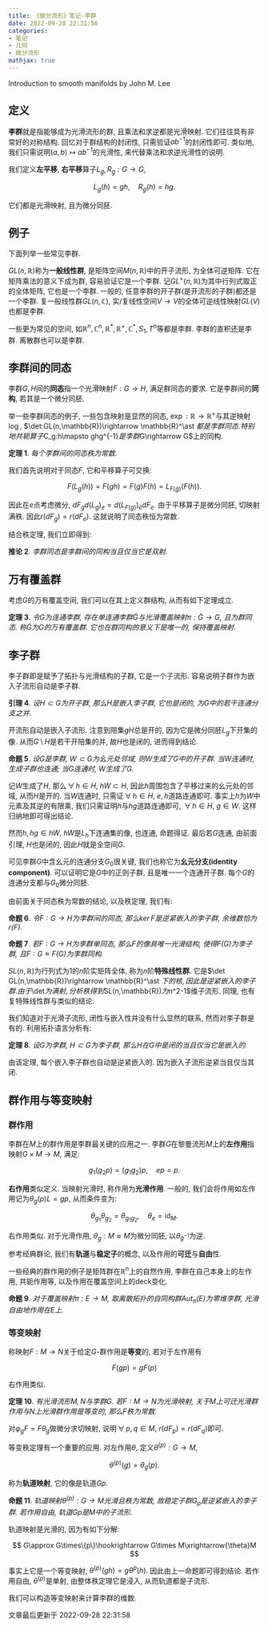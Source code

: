 ```yaml
---
title: 《微分流形》笔记-李群
date: 2022-09-28 22:31:56
categories: 
- 笔记
- 几何
- 微分流形
mathjax: true
---
```


Introduction to smooth manifolds by John M. Lee

## 定义

**李群**就是指能够成为光滑流形的群, 且乘法和求逆都是光滑映射.
它们往往具有非常好的对称结构. 回忆对于群结构的封闭性,
只需验证$ab^{-1}$的封闭性即可. 类似地,
我们只需说明$(a,b)\mapsto ab^{-1}$的光滑性,
来代替乘法和求逆光滑性的说明.

我们定义**左平移**, **右平移**算子$L_g,R_g:G\rightarrow G,$


$$
L_g(h)=gh,\quad R_g(h)=hg.
$$

 它们都是光滑映射, 且为微分同胚.

## 例子

下面列举一些常见李群.

$GL(n,\mathbb{R})$称为**一般线性群**,
是矩阵空间$M(n,\mathbb{R})$中的开子流形, 为全体可逆矩阵.
它在矩阵乘法的意义下成为群, 容易验证它是一个李群.
记$GL^+(n,\mathbb{R})$为其中行列式取正的全体矩阵, 它也是一个李群.
一般的, 任意李群的开子群(是开流形的子群)都还是一个李群.
复一般线性群$GL(n,\mathbb{C}),$
实/复线性空间$V\rightarrow V$的全体可逆线性映射$GL(V)$也都是李群.

一些更为常见的空间,
如$\mathbb{R}^n,\mathbb{C}^n,\mathbb{R}^\ast ,\mathbb{R}^+,\mathbb{C}^\ast ,S_1,T^n$等都是李群.
李群的直积还是李群. 离散群也可以是李群.

## 李群间的同态

李群$G,H$间的**同态**指一个光滑映射$F:G\rightarrow H,$ 满足群同态的要求.
它是李群间的**同构**, 若其是一个微分同胚.

举一些李群同态的例子, 一些包含映射是显然的同态,
$\exp:\mathbb{R}\rightarrow \mathbb{R}^+$与其逆映射$\log,$
$\det:GL(n,\mathbb{R})\rightarrow \mathbb{R}^\ast $都是李群同态.
特别地共轭算子$C_g:h\mapsto ghg^{-1}$是李群$G\rightarrow G$上的同构.

**定理 1**. *每个李群间的同态秩为常数.* 

我们首先说明对于同态$F,$ 它和平移算子可交换:


$$
F(L_{g}(h))=F(gh)=F(g)F(h)=L_{F(g)}(F(h)).
$$

 因此在$e$点考虑微分,
$dF_{g}d(L_g)_e=d(L_{F(g)})_{\widetilde{e} }dF_e.$
由于平移算子是微分同胚, 切映射满秩. 因此$r(dF_g)=r(dF_e).$
这就说明了同态秩恒为常数.

结合秩定理, 我们立即得到:

**推论 2**. *李群同态是李群间的同构当且仅当它是双射.* 

## 万有覆盖群

考虑$G$的万有覆盖空间, 我们可以在其上定义群结构, 从而有如下定理成立.

**定理 3**. *令$G$为连通李群, 存在单连通李群$\widetilde{G}$与光滑覆盖映射$\pi:\widetilde{G}\rightarrow G,$ 且为群同态. 称$\widetilde{G}$为$G$的万有覆盖群. 它也在群同构的意义下是唯一的, 保持覆盖映射.* 

## 李子群

李子群即是赋予了拓扑与光滑结构的子群, 它是一个子流形.
容易说明子群作为嵌入子流形自动是李子群.

**引理 4**. *设$H\subset G$为开子群, 那么$H$是嵌入李子群, 它也是闭的, 为$G$中的若干连通分支之并.* 

开流形自动是嵌入子流形. 注意到陪集$gH$总是开的,
因为它是微分同胚$L_g$下开集的像. 从而$G\setminus H$是若干开陪集的并,
故$H$也是闭的, 进而得到结论.

**命题 5**. *设$G$是李群, $W\subset G$为幺元处邻域, 则$W$生成了$G$中的开子群. 当$W$连通时, 生成子群也连通; 当$G$连通时, $W$生成了$G.$* 

记$W$生成了$H,$ 那么$\,\forall\,h \in H,$ $hW\subset H,$
因此$h$周围包含了平移过来的幺元处的邻域, 从而$H$是开的. 当$W$连通时,
只需证$\,\forall\,h\in H,$ $e,h$道路连通即可.
事实上$h$为$W$中元素及其逆的有限乘, 我们只需证明$h$与$hg$道路连通即可,
$\,\forall\,h\in H,$ $g\in W.$ 这样归纳地即可得出结论.

然而$h,hg\in hW,$ $hW$是$L_h$下连通集的像, 也连通, 命题得证.
最后若$G$连通, 由前面引理, $H$也是闭的, 因此$H$就是全空间$G.$

可见李群$G$中含幺元的连通分支$G_0$很关键,
我们也称它为**幺元分支(identity component)**.
可以证明它是$G$中的正则子群, 且是唯一一个连通开子群.
每个$G$的连通分支都与$G_0$微分同胚.

由前面关于同态秩为常数的结论, 以及秩定理, 我们有:

**命题 6**. *令$F:G\rightarrow H$为李群间的同态, 那么$\ker F$是逆紧嵌入的李子群, 余维数恰为$r(F).$* 

**命题 7**. *若$F:G\rightarrow H$为李群单同态, 那么$F$的像具唯一光滑结构, 使得$F(G)$为李子群, 且$F:G\approx F(G)$为李群同构.* 

$SL(n,\mathbb{R})$为行列式为$1$的$n$阶实矩阵全体,
称为$n$阶**特殊线性群**.
它是$\det GL(n,\mathbb{R})\rightarrow \mathbb{R}^\ast $下的核,
因此是逆紧嵌入的李子群. 由于$\det$为满射,
分析秩得到$SL(n,\mathbb{R})$为$n^2-1$维子流形. 同理,
也有复特殊线性群与类似的结论.

我们知道对于光滑子流形, 闭性与嵌入性并没有什么显然的联系,
然而对李子群是有的. 利用拓扑语言分析有:

**定理 8**. *设$G$为李群, $H\subset G$为李子群, 那么$H$在$G$中是闭的当且仅当它是嵌入的.* 

由该定理, 每个嵌入李子群也自动是逆紧嵌入的.
因为嵌入子流形逆紧当且仅当其闭.

## 群作用与等变映射

### 群作用

李群在$M$上的群作用是李群最关键的应用之一.
李群$G$在黎曼流形$M$上的**左作用**指映射$G\times M\rightarrow M,$ 满足:


$$
g_1(g_2p)=(g_1g_2)p,\quad ep=p.
$$

 **右作用**类似定义. 当映射光滑时,
称作用为**光滑作用**. 一般的, 我们会将作用如左作用记为$\theta_g(p)L=gp,$
从而条件变为:


$$
\theta_{g_1}\theta_{g_2}=\theta_{g_1g_2},\quad \theta_e=\mathrm{id}_M.
$$


右作用类似. 对于光滑作用, $\theta_g:M\approx M$为微分同胚,
以$\theta_{g^{-1} }$为逆.

参考经典群论, 我们有**轨道**与**稳定子**的概念,
以及作用的**可迁**与**自由**性.

一些经典的群作用的例子是矩阵群在$\mathbb{R}^n$上的自然作用,
李群在自己本身上的左作用, 共轭作用等, 以及作用在覆盖空间上的deck变化.

**命题 9**. *对于覆盖映射$\pi:E\rightarrow M,$ 取离散拓扑的自同构群$\operatorname{Aut}_\pi(E)$为零维李群, 光滑自由地作用在$E$上.* 

### 等变映射

称映射$F:M\rightarrow N$关于给定$G$-群作用是**等变**的, 若对于左作用有


$$
F(gp)=gF(p)
$$

 右作用类似.

**定理 10**. *有光滑流形$M,N$与李群$G.$ 若$F:M\rightarrow N$为光滑映射, 关于$M$上可迁光滑群作用与$N$上光滑群作用是等变的, 那么$F$秩为常数.* 

对$\varphi_gF=F\theta_g$做微分求切映射, 说明$\,\forall\,p,q\in M,$
$r(dF_p)=r(dF_q)$即可.

等变秩定理有一个重要的应用. 对左作用$\theta,$
定义$\theta^{(p)}:G\rightarrow M,$ 

$$
\theta^{(p)}(g)=\theta_g(p).
$$


称为**轨道映射**, 它的像是轨道$Gp.$

**命题 11**. *轨道映射$\theta^{(p)}:G\rightarrow M$光滑且秩为常数, 故稳定子群$G_p$是逆紧嵌入的李子群. 若作用自由, 轨道$Gp$是$M$中的子流形.* 

轨道映射是光滑的, 因为有如下分解:


$$
G\approx G\times\{p\}\hookrightarrow G\times M\xrightarrow{\theta}M
$$


事实上它是一个等变映射, $\theta^{(p)}(gh)=g\theta^{p}(h).$
因此由上一命题即可得到结论. 若作用自由, $\theta^{(p)}$是单射,
由整体秩定理它是浸入, 从而轨道都是子流形.

我们可以构造等变映射来计算李群的维数.

文章最后更新于 2022-09-28 22:31:58 
